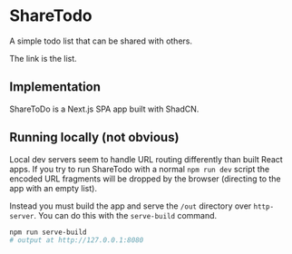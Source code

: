 # ShareTodo
A simple todo list that can be shared with others.

The link is the list. 

## Implementation
ShareToDo is a Next.js SPA app built with ShadCN. 

## Running locally (not obvious) 
Local dev servers seem to handle URL routing differently than built React apps. If you try to run ShareTodo with a normal `npm run dev` script the encoded URL fragments will be dropped by the browser (directing to the app with an empty list).

Instead you must build the app and serve the `/out` directory over `http-server`. You can do this with the `serve-build` command. 

```bash
npm run serve-build
# output at http://127.0.0.1:8080
```